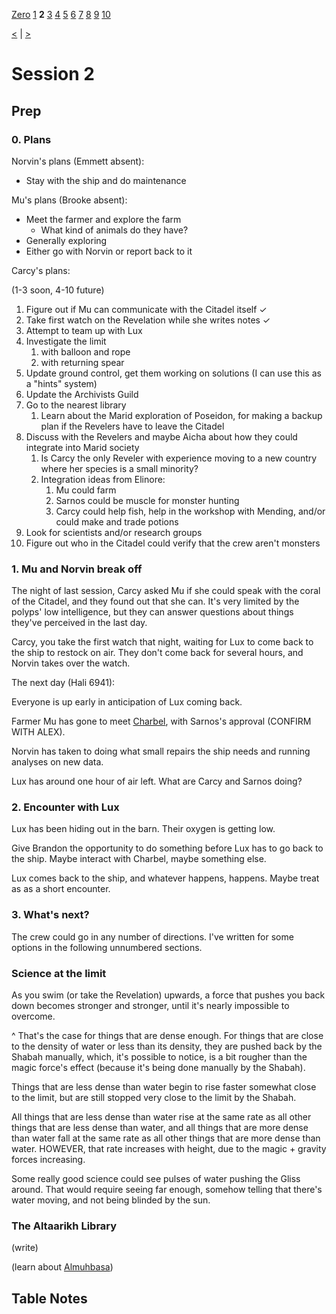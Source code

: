 [Zero](./Session0.md) [1](./Session1.md) **2** [3](./Session3.md) [4](./Session4.md) [5](./Session5.md) [6](./Session6.md) [7](./Session7.md) [8](./Session8.md) [9](./Session9.md) [10](./Session10.md)

[<](./Session1.md) | [>](./Session3.md)

# Session 2

## Prep

### 0. Plans

Norvin's plans (Emmett absent):

- Stay with the ship and do maintenance

Mu's plans (Brooke absent):

- Meet the farmer and explore the farm
  - What kind of animals do they have?
- Generally exploring
- Either go with Norvin or report back to it

Carcy's plans:

(1-3 soon, 4-10 future)

1. Figure out if Mu can communicate with the Citadel itself ✓
2. Take first watch on the Revelation while she writes notes ✓
3. Attempt to team up with Lux
4. Investigate the limit
    1. with balloon and rope
    2. with returning spear
5. Update ground control, get them working on solutions (I can use this as a "hints" system)
6. Update the Archivists Guild
7. Go to the nearest library
    1. Learn about the Marid exploration of Poseidon, for making a backup plan if the Revelers have to leave the Citadel
8. Discuss with the Revelers and maybe Aicha about how they could integrate into Marid society
    1. Is Carcy the only Reveler with experience moving to a new country where her species is a small minority?
    2. Integration ideas from Elinore:
        1. Mu could farm
        2. Sarnos could be muscle for monster hunting
        3. Carcy could help fish, help in the workshop with Mending, and/or could make and trade potions
9. Look for scientists and/or research groups
10. Figure out who in the Citadel could verify that the crew aren't monsters

### 1. Mu and Norvin break off

The night of last session, Carcy asked Mu if she could speak with the coral of the Citadel, and they found out that she can. It's very limited by the polyps' low intelligence, but they can answer questions about things they've perceived in the last day.

Carcy, you take the first watch that night, waiting for Lux to come back to the ship to restock on air. They don't come back for several hours, and Norvin takes over the watch.

The next day (Hali 6941):

Everyone is up early in anticipation of Lux coming back.

Farmer Mu has gone to meet [Charbel](../NPCs/Charbel.md), with Sarnos's approval (CONFIRM WITH ALEX).

Norvin has taken to doing what small repairs the ship needs and running analyses on new data.

Lux has around one hour of air left. What are Carcy and Sarnos doing?

### 2. Encounter with Lux

Lux has been hiding out in the barn. Their oxygen is getting low.

Give Brandon the opportunity to do something before Lux has to go back to the ship. Maybe interact with Charbel, maybe something else.

Lux comes back to the ship, and whatever happens, happens. Maybe treat as as a short encounter.

### 3. What's next?

The crew could go in any number of directions. I've written for some options in the following unnumbered sections.

### Science at the limit

As you swim (or take the Revelation) upwards, a force that pushes you back down becomes stronger and stronger, until it's nearly impossible to overcome.

^ That's the case for things that are dense enough. For things that are close to the density of water or less than its density, they are pushed back by the Shabah manually, which, it's possible to notice, is a bit rougher than the magic force's effect (because it's being done manually by the Shabah).

Things that are less dense than water begin to rise faster somewhat close to the limit, but are still stopped very close to the limit by the Shabah.

All things that are less dense than water rise at the same rate as all other things that are less dense than water, and all things that are more dense than water fall at the same rate as all other things that are more dense than water. HOWEVER, that rate increases with height, due to the magic + gravity forces increasing.

Some really good science could see pulses of water pushing the Gliss around. That would require seeing far enough, somehow telling that there's water moving, and not being blinded by the sun.

### The Altaarikh Library

(write)

(learn about [Almuhbasa](../World/Poseidon/Almuhbasa.md))

## Table Notes
